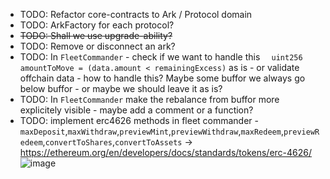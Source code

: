 - TODO: Refactor core-contracts to Ark / Protocol domain
- TODO: ArkFactory for each protocol? 
- ~~TODO: Shall we use upgrade-ability?~~
- TODO: Remove or disconnect an ark?
- TODO: In `FleetCommander` - check if we want to handle this `  uint256 amountToMove = (data.amount < remainingExcess)` as is - or validate offchain data - how to handle this? Maybe some buffor we always go below buffor - or maybe we should leave it as is?
- TODO: In `FleetCommander` make the rebalance from buffor more explicitely visible - maybe add a comment or a function? 
- TODO: implement erc4626 methods in fleet commander - `maxDeposit`,`maxWithdraw`,`previewMint`,`previewWithdraw`,`maxRedeem`,`previewRedeem`,`convertToShares`,`convertToAssets` -> https://ethereum.org/en/developers/docs/standards/tokens/erc-4626/ ![image](https://ethereum.org/_next/image/?url=%2Fcontent%2Fdevelopers%2Fdocs%2Fstandards%2Ftokens%2Ferc-4626%2Fmap-of-erc-4626.png&w=828&q=75)